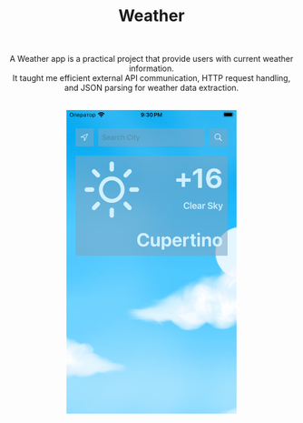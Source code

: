 <div align="center">
  <h1><b>Weather</b></h1>
</div>
<br>
<p align="center">A Weather app is a practical project that provide users with current weather information.<br>It taught me efficient external API communication, HTTP request handling, and JSON parsing for weather data extraction.</p>
<br>
<div align="center">
    <img src="https://github.com/nasoviva/Weather/blob/main/Main.png" alt="Описание изображения" width="300"/>
</div>
